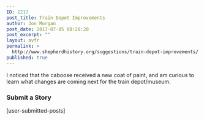 ```yaml
---
ID: 2217
post_title: Train Depot Improvements
author: Jon Morgan
post_date: 2017-07-05 00:28:20
post_excerpt: ""
layout: avfr
permalink: >
  http://www.shepherdhistory.org/suggestions/train-depot-improvements/
published: true
---
```

I noticed that the caboose received a new coat of paint, and am curious to learn what changes are coming next for the train depot/museum.
<h3>Submit a Story</h3>
[user-submitted-posts]
